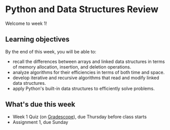 # Python and Data Structures Review

Welcome to week 1!

## Learning objectives

By the end of this week, you will be able to:

- recall the differences between arrays and linked data structures in terms of memory allocation, insertion, and deletion operations.
- analyze algorithms for their efficiencies in terms of both time and space.
- develop iterative and recursive algorithms that read and modify linked data structures.
- apply Python's built-in data structures to efficiently solve problems.

## What's due this week

- Week 1 Quiz (on [Gradescope](https://www.gradescope.com/)), due Thursday before class starts
- Assignment 1, due Sunday

